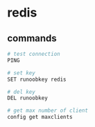 # redis

## commands

```bash
# test connection
PING

# set key
SET runoobkey redis

# del key
DEL runoobkey

# get max number of client
config get maxclients
```
